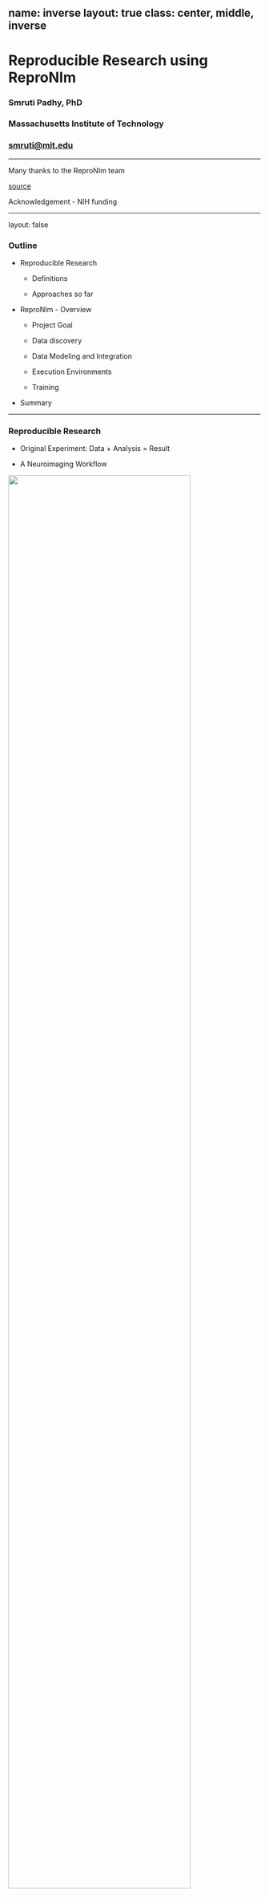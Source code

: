 name: inverse
layout: true
class: center, middle, inverse
---
# Reproducible Research using ReproNIm
### Smruti Padhy, PhD
### Massachusetts Institute of Technology
### smruti@mit.edu
---
Many thanks to the ReproNIm team

[source](https://github.com/smpadhy/workshops/tree/gh-pages/2017-03-boston/lectures/repronim-overview)


Acknowledgement - NIH funding

---
layout: false
### Outline

- Reproducible Research

  - Definitions

  - Approaches so far

- ReproNIm - Overview

    - Project Goal

    - Data discovery

    - Data Modeling and Integration

    - Execution Environments

    - Training

- Summary


---
### Reproducible Research
- Original Experiment: Data  +  Analysis  =  Result

- A Neuroimaging Workflow
<img src="assets/ni-workflow.png" width="85%"/>


- Provenance is critical for reproducibility

---

### Definitions

- **Re-executability (Publication-level Replication)**

    - Exact Same Data + Exact Same Analysis should yield the Exact Same Result

    - Current publications do not actually provide complete specification

---
### Reproducible Research
- **Generalizable Reproducibility (GR)** across publications

--

    - (v1) Exact Same Data + Nominally ‘Similar’ Analyses should yield a ‘Similar’ Result

    - (v2) Nominally ‘Similar’ Data + Exact Same Analysis should yield a ‘Similar’ Result

    -  Nominally ‘Similar’ Data + Nominally ‘Similar’ Analyses should yield a ‘Similar’ Result

    - Dis-incentivize publication of replication studies as 'not novel’

    - With lack of precise characterization of data, analysis and results, ‘Similar’ has lots of wiggle room for interpretation (both to enhance similarity and discount differences)!

???
Notes:

---
### Information Needs to be Captured

- Data
- Parameters
- Environment
    - Hardware
    - Operating system
    - Software/libraries
- Code
- Output
- Requirements

---
### Approaches so far

- Collaboration and Data sharing
    - git
    - git annex
    - datalad
    - ...

- Execution environment through Virtualization technology
    - Virtual Machine
    - Docker
    - Singularity

- Capturing execution environment
    - reprozip

-  Workflows
    - nipype
    - ...

---
### Approaches so far

- Data models and Provenance tracking
    - NeuroImaging Data Model (NIDM)
    - ...

- Specification
    - BIDS
    - Common Workflow Language
    ...

---
### Motivation

There is a need for an *end-to-end* reproducible analysis framework that ‘bundles’

- complete study data

-  processing workflow

- execution environment

- statistical analysis and interpretations that arise from an analysis


???
Building blocks for such frameworks exist due to previous NIH efforts

---

### ReproNIm: A Center for Reproducible Neuroimaging Computation

“(Discover, Replicate, Innovate)^Repeat"

**Objective**
Develop and implement of suit of technologies for basic and clinical activities to support

- a comprehensive set of data management

- analysis

- utilization frameworks

- link between (neuroimaging data, analysis and results)



*It will be an end-to-end reproducible analysis framework towards improving reprodicibility!*

---
### ReproNIm Components

- Resource Discovery

- Data Models, Provenance and Integration

- Execution Environments

- Training

<img src="assets/repronim-arch.png" width="60%"/>
---

### Resource Discovery
- Key aspects of repeatable science - ability to **share** and **locate** data and software

**Objective**

- Assists end-user with specific analytic goal to find appropriate data and software which are subsequently submitted to the specified workflow and local/cloud-based execution envrionments.

--

**Current state**

- Existing Infastructures do not offer the automation necessary for rapid repeatable study

    - Community resource index and search envrionments (e.g. NIF)

    - Community data storage and computing resources (e.g., NITRC)

--

Ever increasing growth of neuroimaging data, software and analysis --> more sophisticated search and discovery algorithms and environment are needs to be developed !

---

### Resource Discovery - Approach

Creates a comprehensive environment that will
- integrate NIF data resources
- NITRC tools registry
- NITRC computational environment

Implement search, discovery and publish interfaces - Neuroimaging semantic framework

- Develop a recommendation system for the appropriate selection of data and tools for subsequent analysis

**NeuroBLAST**, a search engine that

- will allow users to find matching/similar studies based on a combination of task, analysis, and activation patterns

- Data discovered will be available for download through DataLad


???
Notes
- Neuroscience Information framework (NIF) and Neuroimaging Informatics Tools and Resources Clearinghouse (NITRC)

---
### Data Model, Provenance and Integration

Challenges in Brain Imaging research reproducibility

- Diverse brain imaging data
    - Clinical questionnaires, cognitive assessments, clinical and neuropsychological evaluations
    - genetic information, experimental paradigms,  physiological data
    - MRI, PET, EEG, MEG data

--

- Lacks standards and interoperability across databases

--

- Plethora of computational tools with little adherence to software engineering standards

--

- Challenges to linking data and computation
    - zipped file with description on a webpage
    - a database with specialized programmable API requiring human for interpretation
    - Lack of provenance of computation
    - absence of standard and well-defined vocabulary to describe objects and processes in brain imaging
    - lack of standardized provenance tracking tools in scientific software

--

Curation becomes time, consuming, resource intensive, error prone!
???
Notes:
How do you describe your data
BIDS gives file organization specification
---
### Data Model, Provenance and Integration
**Objective**
- To provide a consistent and extensible data model for communicating information in brain imaging, associated software tools, and to provide a set of commonly used reproducible workflows with integrated provenance tracking

---

### Data Model, Provenance and Integration - Approach
- Extend neuroimaging data model (NIDM)
    -  to capture different component of research activity (e.g. participants,software, hardware)
    - capture their relation in the model

- The components of the model
    - a structured terminology that provides semantic context to experimental data and workflow specification
    - a formal data model for neuroimaging results generated by brain imaging software (SPM, FSL and FreeSurfer)

- Components being developed - NIDM-Experiment, NIDM-Workflow

---

[**Neuroimaging Data Model (NIDM) Component Layers**](http://nidm.nidash.org)


<img src="assets/nidm-model.png" width="85%"/>


???
notes
-

---
### **BrainVerse**

- Electronic Laboratory Notebook - As a desktop app for reproducible neuroimaging research

- Allows neuroimaging research to be carried out collaboratively

- Will support reuse/share of data, software and results

- Uses NIDM model
    - Curation of data and results happens at the source

    - Data saved locally or to a remote store with NIDM semantics

- Being developed using Electron framework, primarily written in Javascript

- Architected as web application as well so later on can be deployed as web service

- Will connect to NeuroBLAST and NICEMAN

---

### **Execution Environments**

- Reproducible analysis requires accessibility.
    - Software and tools be deployed in computing environments available to end users without technical system and software installation knowledge.
    -  Deployment needs to be well specified (e.g., exactly which tools are installed), automated (so it can be
reconstructed later on), and controlled (e.g., the environment is tested).

--

**Requirement**:
Full automation and tracking of computing environments

--

NeuroImaging Computational Environments MANager (**“NICEMAN”**)

--

It will **support**:
- easy and reproducible execution of neuroimaging analysis workflows
- various computational platforms
- efficient reuse and integration of existing free and open-source software products
- data distribution

---

It will **execute** the workflow by:
- automatically creating computation environments where necessary
- making sure software and datasets are available
- executing the workflow(s)
- providing results and detailed provenance information
about the environment back

--

*It will simplify creation and management of computing environments in Neuroimaging!*

???
Notes:
---
class: center
### ReproNIm - Overview
<img src="assets/repronim-arch.png" width="85%"/>
???
Notes
- (TRD1)Given a specific analysis task, this subproject will provide services for suggesting available data and software resources that are relevant, create a linked open data representation of these data, provide any available assessment metrics for these resources, and provide the available deployment/execution options available for these resources.
- (TRD2)
- (TRD3)
---
### Training

 **Objectives**:

 - To provide the brain imaging community with online training materials based on the concepts and software developed by the center.

- To conduct training workshops to teach the fundamentals of reproducible neuroimaging and to use center resources and tools effectively.

- To cultivate a clear understanding of the concepts, assumptions, and limitations underlying the reproducible research automation tools.

---
### Training - Approach

- Online materials being developed reuses already existing materials and new ones are created wherever required.

- Existing materials are being reviewed before adding to the online traning resources

- Training modules are shared through github

- Assesments/Assignments are being designed for a user taking the online materials

- Training Modules can be found here in [gitHub](https://github.com/ReproNim) or on [here](http://www.reproducibleimaging.org/module-reproducible-basics/)


---
### Summary
ReproNIm provides four components

- Resourcey Discovery: To search neuroimaging data, software, workflows through **NeuroBLAST**

- Data Model, Provenance and Integration: Describe your data using NIDM and **Brainverse**

- Execution Environments - Automation and tracking of execution environment through **NICEMAN**

- Training - Online training material resources for concepts and technologies for reproducible neuroimaging reseach

Use your tools how you want, but make the results reproducible, open and persistent with ReproNIm: “(Discover, Replicate, Innovate)^Repeat”!
---
class: center, middle
## Thank you
---
class: center, middle
## Questions?
